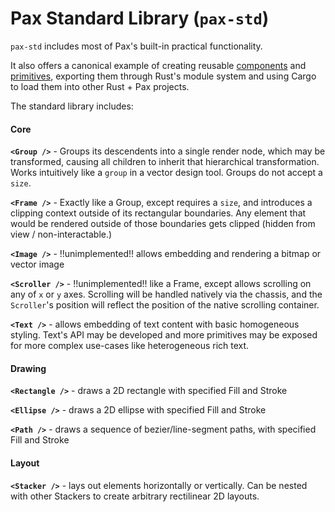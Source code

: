 # Pax Standard Library (`pax-std`)

`pax-std` includes most of Pax's built-in practical functionality.

It also offers a canonical example of creating reusable [components](../key-concepts/components.mdx) and [primitives](../key-concepts/primitives.mdx), exporting them through Rust's module system and using Cargo to load them into other Rust + Pax projects.

The standard library includes:

<!-- TODO: automate creation of these API docs from code comments -->

#### Core

**`<Group />`** - Groups its descendents into a single render node, which may be transformed, causing all children to inherit that hierarchical transformation.  Works intuitively like a `group` in a vector design tool.  Groups do not accept a `size`.

**`<Frame />`** - Exactly like a Group, except requires a `size`, and introduces a clipping context outside of its rectangular boundaries.  Any element that would be rendered outside of those boundaries gets clipped (hidden from view / non-interactable.)

**`<Image />`** - !!unimplemented!! allows embedding and rendering a bitmap or vector image

**`<Scroller />`** - !!unimplemented!! like a Frame, except allows scrolling on any of `x` or `y` axes.  Scrolling will be handled natively via the chassis, and the `Scroller`'s position will reflect the position of the native scrolling container.

**`<Text />`** - allows embedding of text content with basic homogeneous styling.  Text's API may be developed and more primitives may be exposed for more complex use-cases like heterogeneous rich text.

#### Drawing

**`<Rectangle />`** - draws a 2D rectangle with specified Fill and Stroke

**`<Ellipse />`** - draws a 2D ellipse with specified Fill and Stroke

**`<Path />`** - draws a sequence of bezier/line-segment paths, with specified Fill and Stroke

#### Layout

**`<Stacker />`** - lays out elements horizontally or vertically.  Can be nested with other Stackers to create arbitrary rectilinear 2D layouts.

